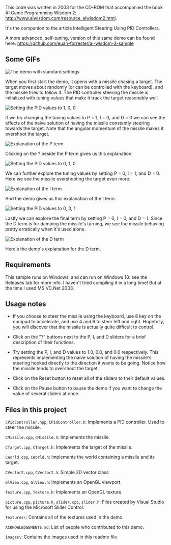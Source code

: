 This code was written in 2003 for the CD-ROM that accompanied the book AI Game Programming Wisdom 2: http://www.aiwisdom.com/resource_aiwisdom2.html. 

It's the companion to the article Intelligent Steering Using PID Controllers. 

A more advanced, self-tuning, version of this same demo can be found here: https://github.com/euan-forrester/ai-wisdom-3-sample

## Some GIFs

![The demo with standard settings](/images/settings-standard.gif)

When you first start the demo, it opens with a missile chasing a target. The target moves about randomly (or can be controlled with the keyboard), and the missile tries to follow it. The PID controller steering the missile is initialized with tuning values that make it track the target reasonably well.

![Setting the PID values to 1, 0, 0](/images/settings-p1.gif)

If we try changing the tuning values to P = 1, I = 0, and D = 0 we can see the effects of the naive solution of having the missile constantly steering towards the target. Note that the angular momentum of the missile makes it overshoot the target.

![Explanation of the P term](/images/p-explanation.png)

Clicking on the ? beside the P term gives us this explanation:

![Setting the PID values to 0, 1, 0](/images/settings-i1.gif)

We can further explore the tuning values by setting P = 0, I = 1, and D = 0. Here we see the missile overshooting the target even more.

![Explanation of the I term](/images/i-explanation.png)

And the demo gives us this explanation of the I term.

![Setting the PID values to 0, 0, 1](/images/settings-d1.gif)

Lastly we can explore the final term by setting P = 0, I = 0, and D = 1. Since the D term is for damping the missile's turning, we see the missile behaving pretty erratically when it's used alone.

![Explanation of the D term](/images/d-explanation.png)

Here's the demo's explanation for the D term.

## Requirements

This sample runs on Windows, and can run on Windows 10: see the Releases tab for more info. I haven't tried compiling it in a long time! But at the time I used MS VC.Net 2003.

## Usage notes

- If you choose to steer the missile using the keyboard, use 8 key on the numpad to accelerate, and use 4 and 6 to steer left and right. Hopefully, you will discover that the missile is actually quite difficult to control.

- Click on the "?" buttons next to the P, I, and D sliders for a brief description of their functions.

- Try setting the P, I, and D values to 1.0, 0.0, and 0.0 respectively. This represents implementing the naive solution of having the missile's steering hooked directly to the direction it wants to be going. Notice how the missile tends to overshoot the target.

- Click on the Reset button to reset all of the sliders to their default values.

- Click on the Pause button to pause the demo if you want to change the value of several sliders at once.

## Files in this project

`CPidController.hpp`, `CPidController.h`: Implements a PID controller. Used to steer the missile.

`CMissile.cpp`, `CMissile.h`: Implements the missile.

`CTarget.cpp`, `CTarget.h`: Implements the target of the missile.

`CWorld.cpp`, `CWorld.h`: Implements the world containing a missile and its target.

`CVector2.cpp`, `CVector2.h`: Simple 2D vector class.

`GlView.cpp`, `GlView.h`: Implements an OpenGL viewport.

`Texture.cpp`, `Texture.h`: Implements an OpenGL texture.   

`picture.cpp`, `picture.h`, `slider.cpp`, `slider.h`: Files created by Visual Studio for using the Microsoft Slider Control.

`Textures\`: Contains all of the textures used in the demo.

`ACKNOWLEDGEMENTS.md`: List of people who contributed to this demo.

`images\`: Contains the images used in this readme file